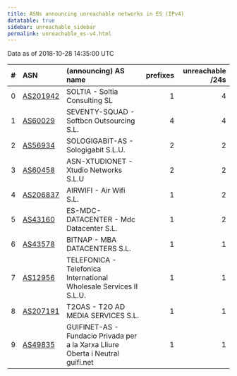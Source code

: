 ```yaml
---
title: ASNs announcing unreachable networks in ES (IPv4)
datatable: true
sidebar: unreachable_sidebar
permalink: unreachable_es-v4.html
---
```


Data as of 2018-10-28 14:35:00 UTC


<div class="datatable-begin"></div>

|   # | ASN                                      | (announcing) AS name                                                            |   prefixes |   unreachable /24s |
|----:|:-----------------------------------------|:--------------------------------------------------------------------------------|-----------:|-------------------:|
|   0 | [AS201942](unreachable_AS201942-v4.html) | SOLTIA - Soltia Consulting SL                                                   |          1 |                  4 |
|   1 | [AS60029](unreachable_AS60029-v4.html)   | SEVENTY-SQUAD - Softbcn Outsourcing S.L.                                        |          4 |                  4 |
|   2 | [AS56934](unreachable_AS56934-v4.html)   | SOLOGIGABIT-AS - Sologigabit S.L.U.                                             |          2 |                  2 |
|   3 | [AS60458](unreachable_AS60458-v4.html)   | ASN-XTUDIONET - Xtudio Networks S.L.U                                           |          2 |                  2 |
|   4 | [AS206837](unreachable_AS206837-v4.html) | AIRWIFI - Air Wifi S.L.                                                         |          1 |                  2 |
|   5 | [AS43160](unreachable_AS43160-v4.html)   | ES-MDC-DATACENTER - Mdc Datacenter S.L.                                         |          1 |                  2 |
|   6 | [AS43578](unreachable_AS43578-v4.html)   | BITNAP - MBA DATACENTERS S.L.                                                   |          1 |                  1 |
|   7 | [AS12956](unreachable_AS12956-v4.html)   | TELEFONICA - Telefonica International Wholesale Services II S.L.U.              |          1 |                  1 |
|   8 | [AS207191](unreachable_AS207191-v4.html) | T2OAS - T2O AD MEDIA SERVICES S.L.                                              |          1 |                  1 |
|   9 | [AS49835](unreachable_AS49835-v4.html)   | GUIFINET-AS - Fundacio Privada per a la Xarxa Lliure Oberta i Neutral guifi.net |          1 |                  1 |

<div class="datatable-end"></div>